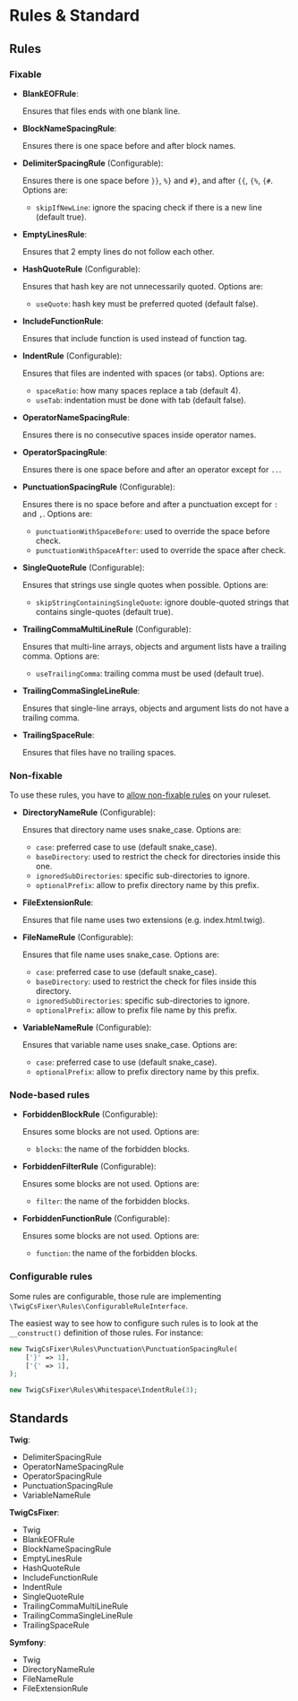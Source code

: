# Rules & Standard

## Rules

### Fixable

- **BlankEOFRule**:

  Ensures that files ends with one blank line.

- **BlockNameSpacingRule**:

  Ensures there is one space before and after block names.

- **DelimiterSpacingRule** (Configurable):

  Ensures there is one space before `}}`, `%}` and `#}`, and after `{{`, `{%`, `{#`. Options are:
    - `skipIfNewLine`: ignore the spacing check if there is a new line (default true).

- **EmptyLinesRule**:

  Ensures that 2 empty lines do not follow each other.

- **HashQuoteRule** (Configurable): 

  Ensures that hash key are not unnecessarily quoted. Options are:
    - `useQuote`: hash key must be preferred quoted (default false).

- **IncludeFunctionRule**:

  Ensures that include function is used instead of function tag.

- **IndentRule** (Configurable):

  Ensures that files are indented with spaces (or tabs). Options are:
    - `spaceRatio`: how many spaces replace a tab (default 4).
    - `useTab`: indentation must be done with tab (default false).

- **OperatorNameSpacingRule**:

  Ensures there is no consecutive spaces inside operator names.

- **OperatorSpacingRule**:

  Ensures there is one space before and after an operator except for `..`.

- **PunctuationSpacingRule** (Configurable):

  Ensures there is no space before and after a punctuation except for `:` and `,`. Options are:
    - `punctuationWithSpaceBefore`: used to override the space before check.
    - `punctuationWithSpaceAfter`: used to override the space after check.

- **SingleQuoteRule** (Configurable):

  Ensures that strings use single quotes when possible. Options are:
    - `skipStringContainingSingleQuote`: ignore double-quoted strings that contains single-quotes (default true).

- **TrailingCommaMultiLineRule** (Configurable):

  Ensures that multi-line arrays, objects and argument lists have a trailing comma. Options are:
    - `useTrailingComma`: trailing comma must be used (default true).

- **TrailingCommaSingleLineRule**: 

  Ensures that single-line arrays, objects and argument lists do not have a trailing comma.

- **TrailingSpaceRule**:

  Ensures that files have no trailing spaces.

### Non-fixable

To use these rules, you have to [allow non-fixable rules](configuration.md#non-fixable-rules) on your ruleset.

- **DirectoryNameRule** (Configurable):

  Ensures that directory name uses snake_case. Options are:
    - `case`: preferred case to use (default snake_case).
    - `baseDirectory`: used to restrict the check for directories inside this one.
    - `ignoredSubDirectories`: specific sub-directories to ignore.
    - `optionalPrefix`: allow to prefix directory name by this prefix.

- **FileExtensionRule**:

  Ensures that file name uses two extensions (e.g. index.html.twig).

- **FileNameRule** (Configurable):

  Ensures that file name uses snake_case. Options are:
    - `case`: preferred case to use (default snake_case).
    - `baseDirectory`: used to restrict the check for files inside this directory.
    - `ignoredSubDirectories`: specific sub-directories to ignore.
    - `optionalPrefix`: allow to prefix file name by this prefix.

- **VariableNameRule** (Configurable):

  Ensures that variable name uses snake_case. Options are:
    - `case`: preferred case to use (default snake_case).
    - `optionalPrefix`: allow to prefix directory name by this prefix.

### Node-based rules

- **ForbiddenBlockRule** (Configurable):

  Ensures some blocks are not used. Options are:
    - `blocks`: the name of the forbidden blocks.

- **ForbiddenFilterRule** (Configurable):

  Ensures some blocks are not used. Options are:
    - `filter`: the name of the forbidden blocks.

- **ForbiddenFunctionRule** (Configurable):

  Ensures some blocks are not used. Options are:
    - `function`: the name of the forbidden blocks.

### Configurable rules

Some rules are configurable, those rule are implementing `\TwigCsFixer\Rules\ConfigurableRuleInterface`.

The easiest way to see how to configure such rules is to look at the `__construct()` definition
of those rules. For instance:
```php
new TwigCsFixer\Rules\Punctuation\PunctuationSpacingRule(
    ['}' => 1],
    ['{' => 1],
);

new TwigCsFixer\Rules\Whitespace\IndentRule(3);
```

## Standards

**Twig**:
- DelimiterSpacingRule
- OperatorNameSpacingRule
- OperatorSpacingRule
- PunctuationSpacingRule
- VariableNameRule

**TwigCsFixer**:
- Twig
- BlankEOFRule
- BlockNameSpacingRule
- EmptyLinesRule
- HashQuoteRule
- IncludeFunctionRule
- IndentRule
- SingleQuoteRule
- TrailingCommaMultiLineRule
- TrailingCommaSingleLineRule
- TrailingSpaceRule

**Symfony**:
- Twig
- DirectoryNameRule
- FileNameRule
- FileExtensionRule
